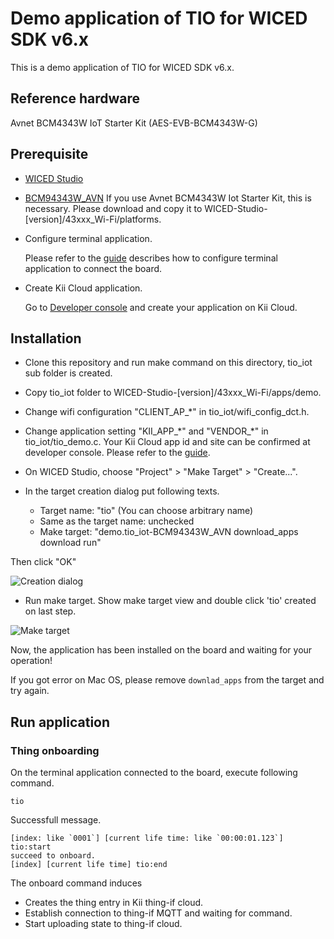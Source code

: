 # Demo application of TIO for WICED SDK v6.x

This is a demo application of TIO for WICED SDK v6.x.

## Reference hardware
Avnet BCM4343W IoT Starter Kit (AES-EVB-BCM4343W-G)

## Prerequisite 

* [WICED Studio](https://community.cypress.com/community/wiced-wifi/wiced-wifi-documentation)

* [BCM94343W\_AVN](https://github.com/CloudConnectKits/WICED-STUDIO-6.x_Platform_Files)
If you use Avnet BCM4343W Iot Starter Kit, this is necessary.
Please download and copy it to WICED-Studio-[version]/43xxx\_Wi-Fi/platforms.

* Configure terminal application.

  Please refer to the [guide](https://community.cypress.com/servlet/JiveServlet/downloadBody/2623-102-3-2828/WICED-UM200-R.pdf)
describes how to configure terminal application to connect the board.

* Create Kii Cloud application.

  Go to [Developer console](https://developer.kii.com) and create your application on Kii Cloud.

## Installation
* Clone this repository and run make command on this directory, tio\_iot sub folder is created.  
* Copy tio\_iot folder to WICED-Studio-[version]/43xxx\_Wi-Fi/apps/demo.
* Change wifi configuration "CLIENT\_AP\_\*" in tio\_iot/wifi\_config\_dct.h.
* Change application setting "KII\_APP\_\*" and "VENDOR\_\*" in tio\_iot/tio\_demo.c.
Your Kii Cloud app id and site can be confirmed at developer console.
Please refer to the [guide](http://docs.kii.com/en/guides/devportal/application_console/#configuring-the-application).

* On WICED Studio, choose "Project" > "Make Target" > "Create...".
* In the target creation dialog put following texts.
  * Target name: "tio" (You can choose arbitrary name)
  * Same as the target name: unchecked
  * Make target: "demo.tio\_iot-BCM94343W\_AVN download\_apps download run"


Then click "OK"

![Creation dialog](https://www.evernote.com/l/AFLKzrdKzStCn7kk-LjaYOT8TbUQcDJ-4Y0B/image.png)

* Run make target.
Show make target view and double click 'tio' created on last step.

![Make target](https://www.evernote.com/l/AFLQ44OANLFP3pY87ilLng5iHb8v3TzL8rQB/image.png)

Now, the application has been installed on the board and waiting for your
operation!

If you got error on Mac OS, please remove `downlad_apps` from the target and try again.

## Run application

### Thing onboarding
On the terminal application connected to the board, execute following command.

```shell
tio
```

Successfull message.
```shell
[index: like `0001`] [current life time: like `00:00:01.123`] tio:start
succeed to onboard.
[index] [current life time] tio:end
```

The onboard command induces
* Creates the thing entry in Kii thing-if cloud.
* Establish connection to thing-if MQTT and waiting for command.
* Start uploading state to thing-if cloud.

